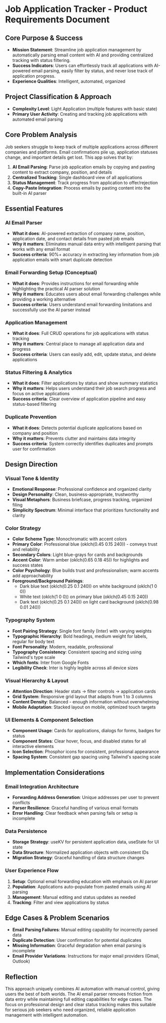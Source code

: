 # Job Application Tracker - Product Requirements Document

## Core Purpose & Success

- **Mission Statement**: Streamline job application management by automatically parsing email content with AI and providing centralized tracking with status filtering.
- **Success Indicators**: Users can effortlessly track all applications with AI-powered email parsing, easily filter by status, and never lose track of application progress.
- **Experience Qualities**: Intelligent, automated, organized

## Project Classification & Approach

- **Complexity Level**: Light Application (multiple features with basic state)
- **Primary User Activity**: Creating and tracking job applications with automated email parsing

## Core Problem Analysis

Job seekers struggle to keep track of multiple applications across different companies and platforms. Email confirmations pile up, application statuses change, and important details get lost. This app solves that by:

1. **AI Email Parsing**: Parse job application emails by copying and pasting content to extract company, position, and details
2. **Centralized Tracking**: Single dashboard view of all applications
3. **Status Management**: Track progress from application to offer/rejection
4. **Copy-Paste Integration**: Process emails by pasting content into the built-in AI parser

## Essential Features

### AI Email Parser
- **What it does**: AI-powered extraction of company name, position, application date, and contact details from pasted job emails
- **Why it matters**: Eliminates manual data entry with intelligent parsing that works with any email format
- **Success criteria**: 90%+ accuracy in extracting key information from job application emails with smart duplicate detection

### Email Forwarding Setup (Conceptual)
- **What it does**: Provides instructions for email forwarding while highlighting the practical AI parser solution
- **Why it matters**: Educates users about email forwarding challenges while providing a working alternative
- **Success criteria**: Users understand email forwarding limitations and successfully use the AI parser instead

### Application Management
- **What it does**: Full CRUD operations for job applications with status tracking
- **Why it matters**: Central place to manage all application data and progress
- **Success criteria**: Users can easily add, edit, update status, and delete applications

### Status Filtering & Analytics
- **What it does**: Filter applications by status and show summary statistics
- **Why it matters**: Helps users understand their job search progress and focus on active applications
- **Success criteria**: Clear overview of application pipeline and easy status-based filtering

### Duplicate Prevention
- **What it does**: Detects potential duplicate applications based on company and position
- **Why it matters**: Prevents clutter and maintains data integrity
- **Success criteria**: System correctly identifies duplicates and prompts user for confirmation

## Design Direction

### Visual Tone & Identity
- **Emotional Response**: Professional confidence and organized clarity
- **Design Personality**: Clean, business-appropriate, trustworthy
- **Visual Metaphors**: Business briefcase, progress tracking, organized filing
- **Simplicity Spectrum**: Minimal interface that prioritizes functionality and clarity

### Color Strategy
- **Color Scheme Type**: Monochromatic with accent colors
- **Primary Color**: Professional blue (oklch(0.45 0.15 240)) - conveys trust and reliability
- **Secondary Colors**: Light blue-grays for cards and backgrounds
- **Accent Color**: Warm amber (oklch(0.65 0.18 45)) for highlights and success states
- **Color Psychology**: Blue builds trust and professionalism; warm accents add approachability
- **Foreground/Background Pairings**: 
  - Dark blue text (oklch(0.25 0.1 240)) on white background (oklch(1 0 0))
  - White text (oklch(1 0 0)) on primary blue (oklch(0.45 0.15 240))
  - Dark text (oklch(0.25 0.1 240)) on light card background (oklch(0.98 0.01 240))

### Typography System
- **Font Pairing Strategy**: Single font family (Inter) with varying weights
- **Typographic Hierarchy**: Bold headings, medium weight for labels, regular for body text
- **Font Personality**: Modern, readable, professional
- **Typography Consistency**: Consistent spacing and sizing using Tailwind's type scale
- **Which fonts**: Inter from Google Fonts
- **Legibility Check**: Inter is highly legible across all device sizes

### Visual Hierarchy & Layout
- **Attention Direction**: Header stats → filter controls → application cards
- **Grid System**: Responsive grid layout that adapts from 1 to 3 columns
- **Content Density**: Balanced - enough information without overwhelming
- **Mobile Adaptation**: Stacked layout on mobile, optimized touch targets

### UI Elements & Component Selection
- **Component Usage**: Cards for applications, dialogs for forms, badges for status
- **Component States**: Clear hover, focus, and disabled states for all interactive elements
- **Icon Selection**: Phosphor icons for consistent, professional appearance
- **Spacing System**: Consistent gap spacing using Tailwind's spacing scale

## Implementation Considerations

### Email Integration Architecture
- **Forwarding Address Generation**: Unique addresses per user to prevent conflicts
- **Parser Resilience**: Graceful handling of various email formats
- **Error Handling**: Clear feedback when parsing fails or setup is incomplete

### Data Persistence
- **Storage Strategy**: useKV for persistent application data, useState for UI state
- **Data Structure**: Normalized application objects with consistent IDs
- **Migration Strategy**: Graceful handling of data structure changes

### User Experience Flow
1. **Setup**: Optional email forwarding education with emphasis on AI parser
2. **Population**: Applications auto-populate from pasted emails using AI parsing
3. **Management**: Manual editing and status updates as needed
4. **Tracking**: Filter and view applications by status

## Edge Cases & Problem Scenarios

- **Email Parsing Failures**: Manual editing capability for incorrectly parsed data
- **Duplicate Detection**: User confirmation for potential duplicates
- **Missing Information**: Graceful degradation when email parsing is incomplete
- **Email Provider Variations**: Instructions for major email providers (Gmail, Outlook)

## Reflection

This approach uniquely combines AI automation with manual control, giving users the best of both worlds. The AI email parser removes friction from data entry while maintaining full editing capabilities for edge cases. The focus on professional design and clear status tracking makes this suitable for serious job seekers who need organized, reliable application management with intelligent automation.